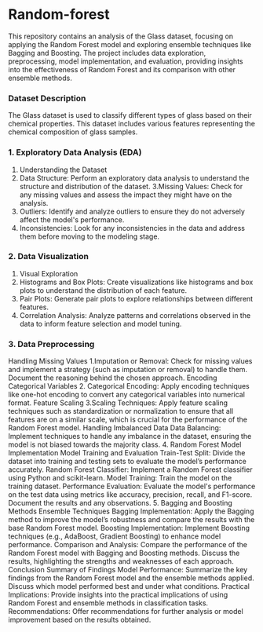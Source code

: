 # Random-forest
This repository contains an analysis of the Glass dataset, focusing on applying the Random Forest model and exploring ensemble techniques like Bagging and Boosting. The project includes data exploration, preprocessing, model implementation, and evaluation, providing insights into the effectiveness of Random Forest and its comparison with other ensemble methods.
### Dataset Description
The Glass dataset is used to classify different types of glass based on their chemical properties. This dataset includes various features representing the chemical composition of glass samples.

### 1. Exploratory Data Analysis (EDA)
1. Understanding the Dataset
2. Data Structure: Perform an exploratory data analysis to understand the structure and distribution of the dataset.
3.Missing Values: Check for any missing values and assess the impact they might have on the analysis.
4. Outliers: Identify and analyze outliers to ensure they do not adversely affect the model's performance.
5. Inconsistencies: Look for any inconsistencies in the data and address them before moving to the modeling stage.
### 2. Data Visualization
1. Visual Exploration
2. Histograms and Box Plots: Create visualizations like histograms and box plots to understand the distribution of each feature.
3. Pair Plots: Generate pair plots to explore relationships between different features.
4. Correlation Analysis: Analyze patterns and correlations observed in the data to inform feature selection and model tuning.
### 3. Data Preprocessing
Handling Missing Values
1.Imputation or Removal: Check for missing values and implement a strategy (such as imputation or removal) to handle them. Document the reasoning behind the chosen approach.
Encoding Categorical Variables
2. Categorical Encoding: Apply encoding techniques like one-hot encoding to convert any categorical variables into numerical format.
Feature Scaling
3.Scaling Techniques: Apply feature scaling techniques such as standardization or normalization to ensure that all features are on a similar scale, which is crucial for the performance of the Random Forest model.
Handling Imbalanced Data
Data Balancing: Implement techniques to handle any imbalance in the dataset, ensuring the model is not biased towards the majority class.
4. Random Forest Model Implementation
Model Training and Evaluation
Train-Test Split: Divide the dataset into training and testing sets to evaluate the model’s performance accurately.
Random Forest Classifier: Implement a Random Forest classifier using Python and scikit-learn.
Model Training: Train the model on the training dataset.
Performance Evaluation: Evaluate the model's performance on the test data using metrics like accuracy, precision, recall, and F1-score. Document the results and any observations.
5. Bagging and Boosting Methods
Ensemble Techniques
Bagging Implementation: Apply the Bagging method to improve the model’s robustness and compare the results with the base Random Forest model.
Boosting Implementation: Implement Boosting techniques (e.g., AdaBoost, Gradient Boosting) to enhance model performance.
Comparison and Analysis: Compare the performance of the Random Forest model with Bagging and Boosting methods. Discuss the results, highlighting the strengths and weaknesses of each approach.
Conclusion
Summary of Findings
Model Performance: Summarize the key findings from the Random Forest model and the ensemble methods applied. Discuss which model performed best and under what conditions.
Practical Implications: Provide insights into the practical implications of using Random Forest and ensemble methods in classification tasks.
Recommendations: Offer recommendations for further analysis or model improvement based on the results obtained.
